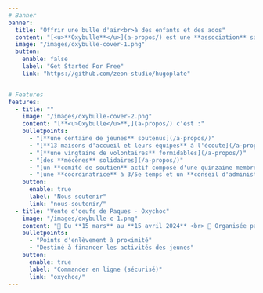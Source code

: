 ```yaml
---
# Banner
banner:
  title: "Offrir une bulle d'air<br>à des enfants et des ados"
  content: "[<u>**Oxybulle**</u>](a-propos/) est une **association** sans but lucratif qui propose des [**<u>activités récréatives**</u>](activites/) et du [<u>**soutien scolaire**</u>](activites/) aux [<u>**enfants et ados**</u>](a-propos) de la province de **Namur** qui n’ont pas la chance de grandir en famille."
  image: "/images/oxybulle-cover-1.png"
  button:
    enable: false
    label: "Get Started For Free"
    link: "https://github.com/zeon-studio/hugoplate"


# Features
features:
  - title: ""
    image: "/images/oxybulle-cover-2.png"
    content: "[**<u>Oxybulle</u>**,](a-propos/) c'est :" 
    bulletpoints:
      - "[**une centaine de jeunes** soutenus](/a-propos/)"
      - "[**13 maisons d'accueil et leurs équipes** à l'écoute](/a-propos/)"
      - "[**une vingtaine de volontaires** formidables](/a-propos/)"
      - "[des **mécènes** solidaires](/a-propos/)"
      - "[un **comité de soutien** actif composé d'une quinzaine membres enthousiastes et efficaces](/a-propos/)"
      - "[une **coordinatrice** à 3/5e temps et un **conseil d'administration** passionné et engagé](/a-propos/)"
    button:
      enable: true
      label: "Nous soutenir"
      link: "nous-soutenir/"
  - title: "Vente d'oeufs de Paques - Oxychoc"
    image: "/images/oxybulle-c-1.png"
    content: "📆 Du **15 mars** au **15 avril 2024** <br> 📑 Organisée par le comité de soutien <br> <br>Cette année encore, l'artisan Galler de Ciney nous offre 🎁 la marge bénéficiaire de la vente de 30 kilos d'oeufs en chocolat de sa production. <br><br>Un chocolat de qualité pour vous faire plaisir ou comme cadeau à vos proches.	"
    bulletpoints:
      - "Points d'enlèvement à proximité"
      - "Destiné à financer les activités des jeunes"
    button:
      enable: true
      label: "Commander en ligne (sécurisé)"
      link: "oxychoc/"
---
```

